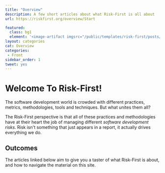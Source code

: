 ```yaml
---
title: "Overview"
description: A few short articles about what Risk-First is all about
url: https://riskfirst.org/overview/Start

featured: 
  class: bg1
  element: '<image-artifact imgsrc="/public/templates/risk-first/posts/airplane.svg">Track 1: Overview</image-artifact>'
layout: categories
cat: Overview
categories:
 - Front
sidebar_order: 1
tweet: yes
---
```


# Welcome To Risk-First!

The software development world is crowded with different practices, metrics, methodologies, tools and techniques.  But what unites them all?

The Risk-First perspective is that all of these practices and methodologies have at their heart the job of managing different _software development risks_.  Risk isn't something that just appears in a report, it actually drives everything we do.  


## Outcomes 
 
The articles linked below aim to give you a taster of what Risk-First is about, and how to navigate the material on this site.